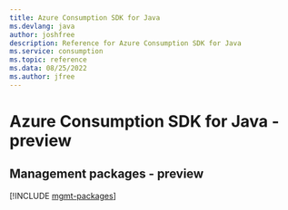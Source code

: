 ```yaml
---
title: Azure Consumption SDK for Java
ms.devlang: java
author: joshfree
description: Reference for Azure Consumption SDK for Java
ms.service: consumption
ms.topic: reference
ms.data: 08/25/2022
ms.author: jfree
---
```

# Azure Consumption SDK for Java - preview

## Management packages - preview
[!INCLUDE [mgmt-packages](consumption-mgmt-index.md)]